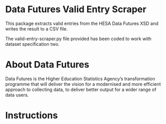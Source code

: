 # Data Futures Valid Entry Scraper
This package extracts valid entries from the HESA Data Futures XSD and writes the result to a CSV file.

The valid-entry-scraper.py file provided has been coded to work with dataset specification two. 

# About Data Futures
Data Futures is the Higher Education Statistics Agency’s transformation programme that will deliver the vision for a modernised and more efficient approach to collecting data, to deliver better output for a wider range of data users.

# Instructions
